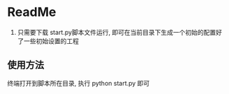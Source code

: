 ReadMe
============

1. 只需要下载 start.py脚本文件运行, 即可在当前目录下生成一个初始的配置好了一些初始设置的工程


## 使用方法
终端打开到脚本所在目录, 执行 python start.py 即可

